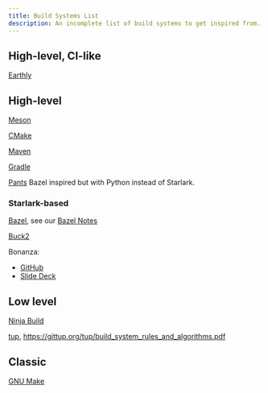 ```yaml
---
title: Build Systems List
description: An incomplete list of build systems to get inspired from.
---
```


## High-level, CI-like

[Earthly](https://github.com/earthly/earthly)

## High-level

[Meson](https://mesonbuild.com/)

[CMake](https://cmake.org/)

[Maven](https://maven.apache.org/index.html)

[Gradle](https://gradle.org/)

[Pants](https://www.pantsbuild.org/) Bazel inspired but with Python instead of Starlark.

### Starlark-based

[Bazel](https://bazel.build/), see our [Bazel Notes](../bazel_terminology)

[Buck2](https://buck2.build/)

Bonanza:

- [GitHub](https://github.com/buildbarn/bonanza)
- [Slide Deck](https://docs.google.com/presentation/d/1uh6CxvvziQunw55e_bs1Juz3jfaiE-QJVs2DCfeMeTw/edit?usp=sharing)

## Low level

[Ninja Build](https://ninja-build.org/)

[tup](https://gittup.org/tup/), https://gittup.org/tup/build_system_rules_and_algorithms.pdf


## Classic

[GNU Make](https://www.gnu.org/software/make/)
